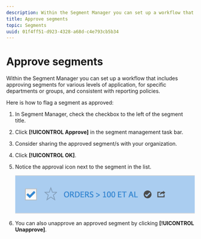 ```yaml
---
description: Within the Segment Manager you can set up a workflow that includes approving segments for various levels of application, for specific departments or groups, and consistent with reporting policies.
title: Approve segments
topic: Segments
uuid: 01f4ff51-d923-4328-a68d-c4e793cb5b34
---
```


# Approve segments

Within the Segment Manager you can set up a workflow that includes approving segments for various levels of application, for specific departments or groups, and consistent with reporting policies.

Here is how to flag a segment as approved:

1. In Segment Manager, check the checkbox to the left of the segment title.
1. Click **[!UICONTROL Approve]** in the segment management task bar.
1. Consider sharing the approved segment/s with your organization.
1. Click **[!UICONTROL OK]**.
1. Notice the approval icon next to the segment in the list.

   ![](assets/seg_approved.png)

1. You can also unapprove an approved segment by clicking **[!UICONTROL Unapprove]**.

